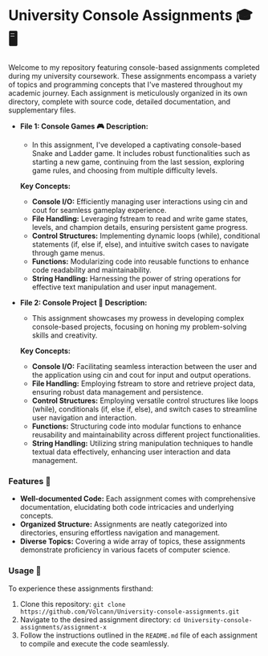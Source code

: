 # University Console Assignments 🎓🖥️

Welcome to my repository featuring console-based assignments completed during my university coursework. These assignments encompass a variety of topics and programming concepts that I've mastered throughout my academic journey. Each assignment is meticulously organized in its own directory, complete with source code, detailed documentation, and supplementary files.

- **File 1: Console Games 🎮**
   **Description:**
  - In this assignment, I've developed a captivating console-based Snake and Ladder game. It includes robust functionalities such as starting a new game, continuing from the last session, exploring game rules, and choosing from multiple difficulty levels.
    
   **Key Concepts:**
  - **Console I/O:** Efficiently managing user interactions using cin and cout for seamless gameplay experience.
  - **File Handling:** Leveraging fstream to read and write game states, levels, and champion details, ensuring persistent game progress.
  - **Control Structures:** Implementing dynamic loops (while), conditional statements (if, else if, else), and intuitive switch cases to navigate through game menus.
  - **Functions:** Modularizing code into reusable functions to enhance code readability and maintainability.
  - **String Handling:** Harnessing the power of string operations for effective text manipulation and user input management.
 
- **File 2: Console Project 📁**
   **Description:**
  - This assignment showcases my prowess in developing complex console-based projects, focusing on honing my problem-solving skills and creativity.
    
   **Key Concepts:**
  - **Console I/O:** Facilitating seamless interaction between the user and the application using cin and cout for input and output operations.
  - **File Handling:** Employing fstream to store and retrieve project data, ensuring robust data management and persistence.
  - **Control Structures:** Employing versatile control structures like loops (while), conditionals (if, else if, else), and switch cases to streamline user navigation and interaction.
  - **Functions:** Structuring code into modular functions to enhance reusability and maintainability across different project functionalities.
  - **String Handling:** Utilizing string manipulation techniques to handle textual data effectively, enhancing user interaction and data management.

### Features 🌟
- **Well-documented Code:** Each assignment comes with comprehensive documentation, elucidating both code intricacies and underlying concepts.
- **Organized Structure:** Assignments are neatly categorized into directories, ensuring effortless navigation and management.
- **Diverse Topics:** Covering a wide array of topics, these assignments demonstrate proficiency in various facets of computer science.

### Usage 🚀
To experience these assignments firsthand:
1. Clone this repository:
   `git clone https://github.com/Volcann/University-console-assignments.git`
2. Navigate to the desired assignment directory:
   `cd University-console-assignments/assignment-x`
3. Follow the instructions outlined in the `README.md` file of each assignment to compile and execute the code seamlessly.

